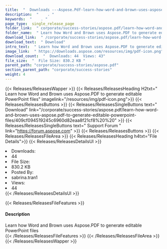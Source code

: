 ```yaml
---
title:  "  Downloads ---Aspose.Pdf-learn-how-word-and-brown-uses-aspose.pdf-to-generate-editable-powerpoint-files . " 
description:  "    . " 
keywords:  "    . " 
page_type:  single_release_page
folder_link:  " corporate/success-stories/aspose.pdf/learn-how-word-and-brown-uses-aspose.pdf-to-generate-editable-powerpoint-files/"
folder_name:  " Learn how Word and Brown uses Aspose.PDF to generate editable PowerPoint files"
download_link:  " /corporate/success-stories/aspose.pdf/learn-how-word-and-brown-uses-aspose.pdf-to-generate-editable-powerpoint-files/409cf094519245c6960d82eaa8f21cf8"
download_text:  " Download"
intro_text:  " Learn how Word and Brown uses Aspose.PDF to generate editable PowerPoint files"
image_link:  " https://downloads.aspose.com/resources/img/pdf-icon.png"
download_count:  "  Downloads: 44  Views: 43"
file_size:  "  File Size: 830.2 KB "
parent_path: "corporate/success-stories/aspose.pdf"
section_parent_path: "corporate/success-stories"
weight: 4 
---
```


{{< Releases/ReleasesWapper >}}
  {{< Releases/ReleasesHeading H2txt=" Learn how Word and Brown uses Aspose.PDF to generate editable PowerPoint files" imagelink="/resources/img/pdf-icon.png">}}
  {{< Releases/ReleasesButtons >}}
    {{< Releases/ReleasesSingleButtons text=" Download" link="/corporate/success-stories/aspose.pdf/learn-how-word-and-brown-uses-aspose.pdf-to-generate-editable-powerpoint-files/409cf094519245c6960d82eaa8f21cf8%20%20" >}}
    {{< Releases/ReleasesSingleButtons text=" Support Forum " link="https://forum.aspose.com" >}}
  {{< Releases/ReleasesButtons >}}
  {{< Releases/ReleasesFileArea >}}
    {{< Releases/ReleasesHeading h4txt="File Details">}}
    {{< Releases/ReleasesDetailsUl >}}
             <li>Downloads:</li><li>44</li><li>File Size:</li><li>830.2 KB</li><li>Posted By:</li><li>sabrina.tran1</li><li>Views:</li><li>44</li>
    {{< /Releases/ReleasesDetailsUl >}}

  {{< Releases/ReleasesFileFeatures >}}
      <h4>Description</h4><div class="HTMLDescription">Learn how Word and Brown uses Aspose.PDF to generate editable PowerPoint files</div>
  {{< /Releases/ReleasesFileFeatures >}}
 {{< /Releases/ReleasesFileArea >}}
{{< /Releases/ReleasesWapper >}}


